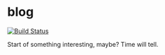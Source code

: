 # blog
[![Build Status](https://travis-ci.org/michelchenrich/blog.svg?branch=master)](https://travis-ci.org/michelchenrich/blog)

Start of something interesting, maybe? Time will tell.
